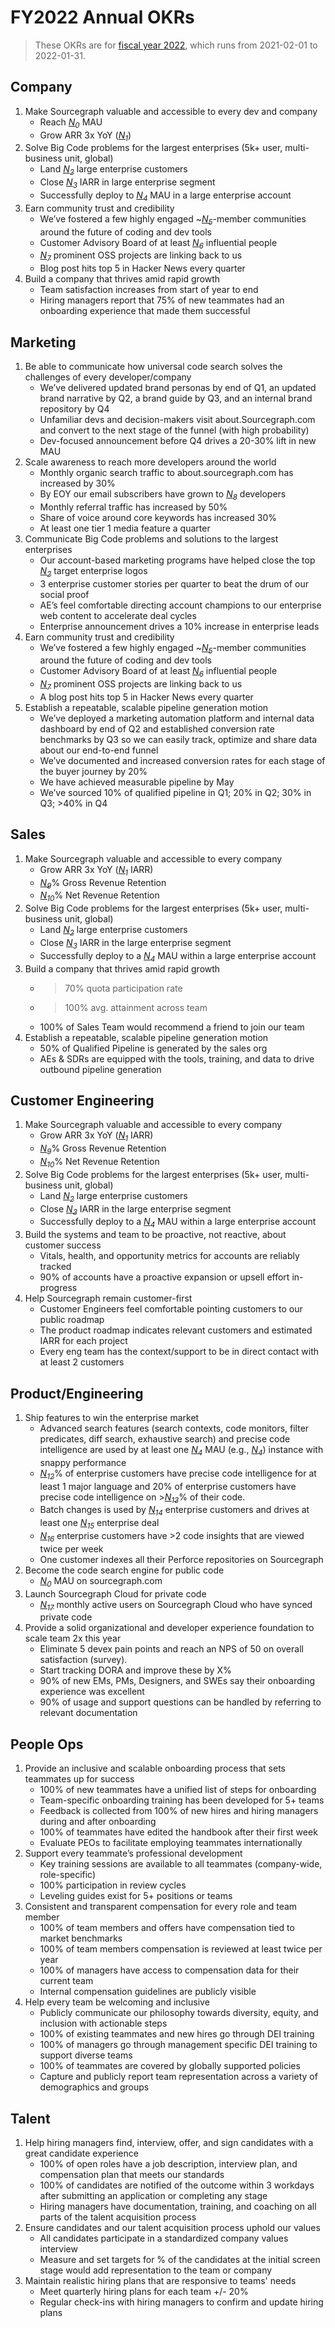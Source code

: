 # FY2022 Annual OKRs

> These OKRs are for [fiscal year 2022](../../communication/index.md#fiscal-year), which runs from 2021-02-01 to 2022-01-31.

## Company

1. Make Sourcegraph valuable and accessible to every dev and company
   - Reach [_N<sub>0</sub>_][n0] MAU
   - Grow ARR 3x YoY ([_N<sub>1</sub>_][n1])
1. Solve Big Code problems for the largest enterprises (5k+ user, multi-business unit, global)
   - Land [_N<sub>2</sub>_][n2] large enterprise customers
   - Close [_N<sub>3</sub>_][n3] IARR in large enterprise segment
   - Successfully deploy to [_N<sub>4</sub>_][n4] MAU in a large enterprise account
1. Earn community trust and credibility
   - We’ve fostered a few highly engaged ~[_N<sub>5</sub>_][n5]-member communities around the future of coding and dev tools
   - Customer Advisory Board of at least [_N<sub>6</sub>_][n6] influential people
   - [_N<sub>7</sub>_][n7] prominent OSS projects are linking back to us
   - Blog post hits top 5 in Hacker News every quarter
1. Build a company that thrives amid rapid growth
   - Team satisfaction increases from start of year to end
   - Hiring managers report that 75% of new teammates had an onboarding experience that made them successful

## Marketing

1. Be able to communicate how universal code search solves the challenges of every developer/company
   - We’ve delivered updated brand personas by end of Q1, an updated brand narrative by Q2, a brand guide by Q3, and an internal brand repository by Q4
   - Unfamiliar devs and decision-makers visit about.Sourcegraph.com and convert to the next stage of the funnel (with high probability)
   - Dev-focused announcement before Q4 drives a 20-30% lift in new MAU
1. Scale awareness to reach more developers around the world
   - Monthly organic search traffic to about.sourcegraph.com has increased by 30%
   - By EOY our email subscribers have grown to [_N<sub>8</sub>_][n8] developers
   - Monthly referral traffic has increased by 50%
   - Share of voice around core keywords has increased 30%
   - At least one tier 1 media feature a quarter
1. Communicate Big Code problems and solutions to the largest enterprises
   - Our account-based marketing programs have helped close the top [_N<sub>2</sub>_][n2] target enterprise logos
   - 3 enterprise customer stories per quarter to beat the drum of our social proof
   - AE’s feel comfortable directing account champions to our enterprise web content to accelerate deal cycles
   - Enterprise announcement drives a 10% increase in enterprise leads
1. Earn community trust and credibility
   - We’ve fostered a few highly engaged ~[_N<sub>5</sub>_][n5]-member communities around the future of coding and dev tools
   - Customer Advisory Board of at least [_N<sub>6</sub>_][n6] influential people
   - [_N<sub>7</sub>_][n7] prominent OSS projects are linking back to us
   - A blog post hits top 5 in Hacker News every quarter
1. Establish a repeatable, scalable pipeline generation motion
   - We’ve deployed a marketing automation platform and internal data dashboard by end of Q2 and established conversion rate benchmarks by Q3 so we can easily track, optimize and share data about our end-to-end funnel
   - We’ve documented and increased conversion rates for each stage of the buyer journey by 20%
   - We have achieved measurable pipeline by May
   - We’ve sourced 10% of qualified pipeline in Q1; 20% in Q2; 30% in Q3; >40% in Q4

## Sales

1. Make Sourcegraph valuable and accessible to every company
   - Grow ARR 3x YoY ([_N<sub>1</sub>_][n1] IARR)
   - [_N<sub>9</sub>_][n9]% Gross Revenue Retention
   - [_N<sub>10</sub>_][n10]% Net Revenue Retention
1. Solve Big Code problems for the largest enterprises (5k+ user, multi-business unit, global)
   - Land [_N<sub>2</sub>_][n2] large enterprise customers
   - Close [_N<sub>3</sub>_][n3] IARR in the large enterprise segment
   - Successfully deploy to a [_N<sub>4</sub>_][n4] MAU within a large enterprise account
1. Build a company that thrives amid rapid growth
   - > 70% quota participation rate
   - > 100% avg. attainment across team
   - 100% of Sales Team would recommend a friend to join our team
1. Establish a repeatable, scalable pipeline generation motion
   - 50% of Qualified Pipeline is generated by the sales org
   - AEs & SDRs are equipped with the tools, training, and data to drive outbound pipeline generation

## Customer Engineering

1. Make Sourcegraph valuable and accessible to every company
   - Grow ARR 3x YoY ([_N<sub>1</sub>_][n1] IARR)
   - [_N<sub>9</sub>_][n9]% Gross Revenue Retention
   - [_N<sub>10</sub>_][n10]% Net Revenue Retention
1. Solve Big Code problems for the largest enterprises (5k+ user, multi-business unit, global)
   - Land [_N<sub>2</sub>_][n2] large enterprise customers
   - Close [_N<sub>3</sub>_][n3] IARR in the large enterprise segment
   - Successfully deploy to a [_N<sub>4</sub>_][n4] MAU within a large enterprise account
1. Build the systems and team to be proactive, not reactive, about customer success
   - Vitals, health, and opportunity metrics for accounts are reliably tracked
   - 90% of accounts have a proactive expansion or upsell effort in-progress
1. Help Sourcegraph remain customer-first
   - Customer Engineers feel comfortable pointing customers to our public roadmap
   - The product roadmap indicates relevant customers and estimated IARR for each project
   - Every eng team has the context/support to be in direct contact with at least 2 customers

## Product/Engineering

1. Ship features to win the enterprise market
   - Advanced search features (search contexts, code monitors, filter predicates, diff search, exhaustive search) and precise code intelligence are used by at least one [_N<sub>4</sub>_][n4] MAU (e.g., [_N<sub>4</sub>_][n4]) instance with snappy performance
   - [_N<sub>12</sub>_][n12]% of enterprise customers have precise code intelligence for at least 1 major language and 20% of enterprise customers have precise code intelligence on >[_N<sub>13</sub>_][n13]% of their code.
   - Batch changes is used by [_N<sub>14</sub>_][n14] enterprise customers and drives at least one [_N<sub>15</sub>_][n15] enterprise deal
   - [_N<sub>16</sub>_][n16] enterprise customers have >2 code insights that are viewed twice per week
   - One customer indexes all their Perforce repositories on Sourcegraph
1. Become the code search engine for public code
   - [_N<sub>0</sub>_][n0] MAU on sourcegraph.com
1. Launch Sourcegraph Cloud for private code
   - [_N<sub>17</sub>_][n17] monthly active users on Sourcegraph Cloud who have synced private code
1. Provide a solid organizational and developer experience foundation to scale team 2x this year
   - Eliminate 5 devex pain points and reach an NPS of 50 on overall satisfaction (survey).
   - Start tracking DORA and improve these by X%
   - 90% of new EMs, PMs, Designers, and SWEs say their onboarding experience was excellent
   - 90% of usage and support questions can be handled by referring to relevant documentation

## People Ops

1. Provide an inclusive and scalable onboarding process that sets teammates up for success
   - 100% of new teammates have a unified list of steps for onboarding
   - Team-specific onboarding training has been developed for 5+ teams
   - Feedback is collected from 100% of new hires and hiring managers during and after onboarding
   - 100% of teammates have edited the handbook after their first week
   - Evaluate PEOs to facilitate employing teammates internationally
1. Support every teammate’s professional development
   - Key training sessions are available to all teammates (company-wide, role-specific)
   - 100% participation in review cycles
   - Leveling guides exist for 5+ positions or teams
1. Consistent and transparent compensation for every role and team member
   - 100% of team members and offers have compensation tied to market benchmarks
   - 100% of team members compensation is reviewed at least twice per year
   - 100% of managers have access to compensation data for their current team
   - Internal compensation guidelines are publicly visible
1. Help every team be welcoming and inclusive
   - Publicly communicate our philosophy towards diversity, equity, and inclusion with actionable steps
   - 100% of existing teammates and new hires go through DEI training
   - 100% of managers go through management specific DEI training to support diverse teams
   - 100% of teammates are covered by globally supported policies
   - Capture and publicly report team representation across a variety of demographics and groups

## Talent

1. Help hiring managers find, interview, offer, and sign candidates with a great candidate experience
   - 100% of open roles have a job description, interview plan, and compensation plan that meets our standards
   - 100% of candidates are notified of the outcome within 3 workdays after submitting an application or completing any stage
   - Hiring managers have documentation, training, and coaching on all parts of the talent acquisition process
1. Ensure candidates and our talent acquisition process uphold our values
   - All candidates participate in a standardized company values interview
   - Measure and set targets for % of the candidates at the initial screen stage would add representation to the team or company
1. Maintain realistic hiring plans that are responsive to teams' needs
   - Meet quarterly hiring plans for each team +/- 20%
   - Regular check-ins with hiring managers to confirm and update hiring plans

[n0]: https://docs.google.com/document/d/1CTU1f1miFDhzdQOGMicK243dokePzVGiXR5TEynLyc8/edit#bookmark=id.r0bhtovj8n3c
[n1]: https://docs.google.com/document/d/1CTU1f1miFDhzdQOGMicK243dokePzVGiXR5TEynLyc8/edit#bookmark=id.t3jxr2tnyge4
[n2]: https://docs.google.com/document/d/1CTU1f1miFDhzdQOGMicK243dokePzVGiXR5TEynLyc8/edit#bookmark=id.9tutd8sc7nv5
[n3]: https://docs.google.com/document/d/1CTU1f1miFDhzdQOGMicK243dokePzVGiXR5TEynLyc8/edit#bookmark=id.p39etshj4ge2
[n4]: https://docs.google.com/document/d/1CTU1f1miFDhzdQOGMicK243dokePzVGiXR5TEynLyc8/edit#bookmark=id.ubfptqk5z2iz
[n5]: https://docs.google.com/document/d/1CTU1f1miFDhzdQOGMicK243dokePzVGiXR5TEynLyc8/edit#bookmark=id.x59gq2wud18b
[n6]: https://docs.google.com/document/d/1CTU1f1miFDhzdQOGMicK243dokePzVGiXR5TEynLyc8/edit#bookmark=id.vtu83tmrr7dp
[n7]: https://docs.google.com/document/d/1CTU1f1miFDhzdQOGMicK243dokePzVGiXR5TEynLyc8/edit#bookmark=id.ovuy37vmiq1p
[n8]: https://docs.google.com/document/d/1CTU1f1miFDhzdQOGMicK243dokePzVGiXR5TEynLyc8/edit#bookmark=id.9hupoauli670
[n9]: https://docs.google.com/document/d/1CTU1f1miFDhzdQOGMicK243dokePzVGiXR5TEynLyc8/edit#bookmark=id.i4kgokjzcg65
[n10]: https://docs.google.com/document/d/1CTU1f1miFDhzdQOGMicK243dokePzVGiXR5TEynLyc8/edit#bookmark=id.pwcv5y1n87yf
[n11]: https://docs.google.com/document/d/1CTU1f1miFDhzdQOGMicK243dokePzVGiXR5TEynLyc8/edit#bookmark=id.pvt2lh49na5d
[n12]: https://docs.google.com/document/d/1CTU1f1miFDhzdQOGMicK243dokePzVGiXR5TEynLyc8/edit#bookmark=id.qb9fufm2ssbz
[n13]: https://docs.google.com/document/d/1CTU1f1miFDhzdQOGMicK243dokePzVGiXR5TEynLyc8/edit#bookmark=id.sjcb5ts57py1
[n14]: https://docs.google.com/document/d/1CTU1f1miFDhzdQOGMicK243dokePzVGiXR5TEynLyc8/edit#bookmark=id.yj5769ac1s8u
[n15]: https://docs.google.com/document/d/1CTU1f1miFDhzdQOGMicK243dokePzVGiXR5TEynLyc8/edit#bookmark=id.ickajcpzjtys
[n16]: https://docs.google.com/document/d/1CTU1f1miFDhzdQOGMicK243dokePzVGiXR5TEynLyc8/edit#bookmark=id.dnk3sjv9jsp0
[n17]: https://docs.google.com/document/d/1CTU1f1miFDhzdQOGMicK243dokePzVGiXR5TEynLyc8/edit#bookmark=id.wl0xdza0s6v0
